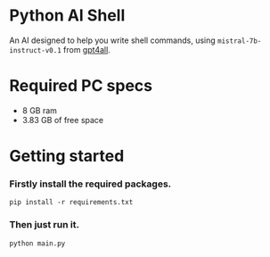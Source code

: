 # Python AI Shell

An AI designed to help you write shell commands, using `mistral-7b-instruct-v0.1` from [gpt4all](https://gpt4all.io).

# Required PC specs
- 8 GB ram
- 3.83 GB of free space

# Getting started
### Firstly install the required packages.
`pip install -r requirements.txt`
### Then just run it.
`python main.py`